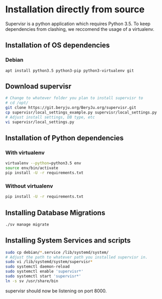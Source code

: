 # Installation directly from source

Supervisr is a python application which requires Python 3.5. To keep dependencies from clashing, we reccomend the usage of a virtualenv.

## Installation of OS dependencies

### Debian

`apt install python3.5 python3-pip python3-virtualenv git`

## Download supervisr

```bash
# Change to whatever folder you plan to install supervisr to
# cd /opt/
git clone https://git.beryju.org/BeryJu.org/supervisr.git
cp supervisr/local_settings_example.py supervisr/local_settings.py
# Adjust install settings, DB type, etc
vi supervisr/local_settings.py
```

## Installation of Python dependencies

### With virtualenv

```bash
virtualenv --python=python3.5 env
source env/bin/activate
pip install -U -r requirements.txt
```

### Without virtualenv

```bash
pip install -U -r requirements.txt
```

## Installing Database Migrations

```bash
./sv manage migrate
```

## Installing System Services and scripts

```bash
sudo cp debian/*.service /lib/systemd/system/
# Adjust the path to whatever path you installed supervisr in.
sudo vi /lib/systemd/system/supervisr*
sudo systemctl daemon-reload
sudo systemctl enable 'supervisr*'
sudo systemctl start 'supervisr*'
ln -s sv /usr/share/bin
```

supervisr should now be listening on port 8000.
